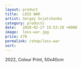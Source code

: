 ```yaml
---
layout: product
title:  LESS WAR
artist: Sergey Svjatchenko
category: products
date:   2020-02-27 15:53:28 +0000
image:  less-war.jpg
price: £70
permalink: /shop/less-war
sort: 
---
```

2022, Colour Print, 50x40cm
